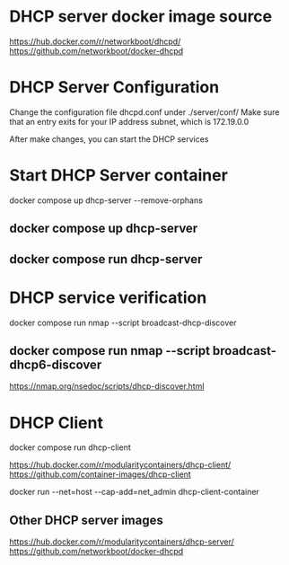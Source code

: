 # DHCP server docker image source 
https://hub.docker.com/r/networkboot/dhcpd/
https://github.com/networkboot/docker-dhcpd

# DHCP Server Configuration
Change the configuration file dhcpd.conf under ./server/conf/
Make sure that an entry exits for your IP address subnet, which is 172.19.0.0

After make changes, you can start the DHCP services

# Start DHCP Server container
docker compose up dhcp-server --remove-orphans

## docker compose up dhcp-server
## docker compose run dhcp-server



# DHCP service verification
docker compose run nmap --script broadcast-dhcp-discover

## docker compose run nmap --script broadcast-dhcp6-discover
https://nmap.org/nsedoc/scripts/dhcp-discover.html 



# DHCP Client
docker compose run dhcp-client

https://hub.docker.com/r/modularitycontainers/dhcp-client/
https://github.com/container-images/dhcp-client

docker run --net=host --cap-add=net_admin dhcp-client-container


## Other DHCP server images
https://hub.docker.com/r/modularitycontainers/dhcp-server/
https://github.com/networkboot/docker-dhcpd